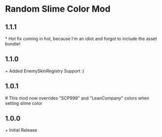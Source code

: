 # Random Slime Color Mod

## 1.1.1<br>

\* Hot fix coming in hot, because I'm an idiot and forgot to include the asset bundle!<br>

## 1.1.0<br>

\+ Added EnemySkinRegistry Support :)<br>

## 1.0.1<br>

\# This mod now overrides "SCP999" and "LeanCompany" colors when setting slime color<br>

## 1.0.0<br>

\+ Initial Release<br>
